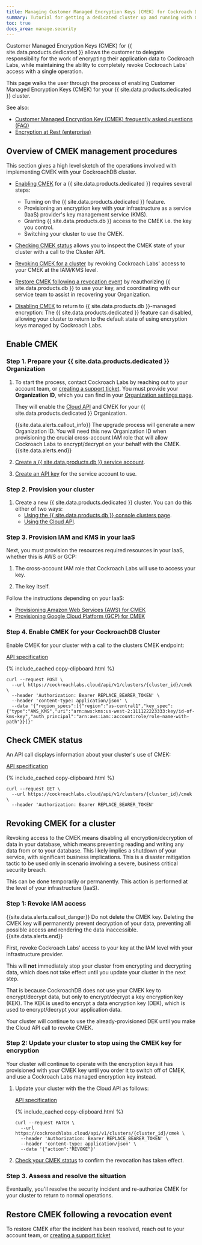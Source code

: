 ```yaml
---
title: Managing Customer Managed Encryption Keys (CMEK) for Cockroach Dedicated
summary: Tutorial for getting a dedicated cluster up and running with Customer Managed Encryption Keys (CMEK)
toc: true
docs_area: manage.security
---
```


Customer Managed Encryption Keys (CMEK) for {{ site.data.products.dedicated }} allows the customer to delegate responsibility for the work of encrypting their application data to Cockroach Labs, while maintaining the ability to completely revoke Cockroach Labs' access with a single operation.

This page walks the user through the process of enabling Customer Managed Encryption Keys (CMEK) for your {{ site.data.products.dedicated }} cluster.

See also:

- [Customer Managed Encryption Key (CMEK) frequently asked questions (FAQ)](cmek-faq.html)
- [Encryption at Rest (enterprise)](../{{site.versions["stable"]}}/security-reference/encryption.html#encryption-at-rest-enterprise)

## Overview of CMEK management procedures

This section gives a high level sketch of the operations involved with implementing CMEK with your CockroachDB cluster.

- [Enabling CMEK](#enable-cmek) for a {{ site.data.products.dedicated }} requires several steps:

	- Turning on the {{ site.data.products.dedicated }} feature.
	- Provisioning an encryption key with your infrastructure as a service (IaaS) provider's key management service (KMS).
	- Granting {{ site.data.products.db }} access to the CMEK i.e. the key you control.
	- Switching your cluster to use the CMEK.

- [Checking CMEK status](#check-cmek-status) allows you to inspect the CMEK state of your cluster with a call to the Cluster API.

- [Revoking CMEK for a cluster](#revoking-cmek-for-a-cluster) by revoking Cockroach Labs' access to your CMEK at the IAM/KMS level.

- [Restore CMEK following a revocation event](#restore-cmek-following-a-revocation-event) by reauthorizing {{ site.data.products.db }} to use your key, and coordinating with our service team to assist in recovering your Organization.

- [Disabling CMEK](#disable-cmek-for-your-cluster) to return to {{ site.data.products.db }}-managed encryption: The {{ site.data.products.dedicated }} feature can disabled, allowing your cluster to return to the default state of using encryption keys managed by Cockroach Labs.

## Enable CMEK

### Step 1. Prepare your {{ site.data.products.dedicated }} Organization

1. To start the process, contact Cockroach Labs by reaching out to your account team, or [creating a support ticket](https://support.cockroachlabs.com/). You must provide your **Organization ID**, which you can find in your [Organization settings page](https://cockroachlabs.cloud/settings).

	They will enable the [Cloud API](cloud-api.html) and CMEK for your {{ site.data.products.dedicated }} Organization.

	{{site.data.alerts.callout_info}}
	The upgrade process will generate a new Organization ID. You will need this new Organization ID when provisioning the crucial cross-account IAM role that will allow Cockroach Labs to encrypt/decrypt on your behalf with the CMEK.
	{{site.data.alerts.end}}

1. [Create a {{ site.data.products.db }} service account](console-access-management.html#service-accounts).

1. [Create an API key](console-access-management.html#create-api-keys) for the service account to use.

### Step 2. Provision your cluster

1. Create a new {{ site.data.products.dedicated }} cluster. You can do this either of two ways:
	- [Using the {{ site.data.products.db }} console clusters page](https://cockroachlabs.cloud/cluster).
	- [Using the Cloud API](cloud-api.html#create-a-new-cluster). 

### Step 3. Provision IAM and KMS in your IaaS

Next, you must provision the resources required resources in your IaaS, whether this is AWS or GCP:

1. The cross-account IAM role that Cockroach Labs will use to access your key.

1. The key itself.

Follow the instructions depending on your IaaS:

- [Provisioning Amazon Web Services (AWS) for CMEK](cmek-ops-aws.html)
- [Provisioning Google Cloud Platform (GCP) for CMEK](cmek-ops-gcp.html)

### Step 4. Enable CMEK for your CockroachDB Cluster

Enable CMEK for your cluster with a call to the clusters CMEK endpoint:

[API specification](../api/cloud/v1.html#operation/CockroachCloud_EnableCMEK)

{% include_cached copy-clipboard.html %}
```shell
curl --request POST \
  --url https://cockroachlabs.cloud/api/v1/clusters/{cluster_id}/cmek \
  --header 'Authorization: Bearer REPLACE_BEARER_TOKEN' \
  --header 'content-type: application/json' \
  --data '{"region_specs":[{"region":"us-central1","key_spec":{"type":"AWS_KMS","uri":"arn:aws:kms:us-west-2:111122223333:key/id-of-kms-key","auth_principal":"arn:aws:iam::account:role/role-name-with-path"}}]}'
```

## Check CMEK status

An API call displays information about your cluster's use of CMEK:

[API specification](../api/cloud/v1.html#operation/CockroachCloud_GetCMEKClusterInfo)

{% include_cached copy-clipboard.html %}
```shell
curl --request GET \
  --url https://cockroachlabs.cloud/api/v1/clusters/{cluster_id}/cmek \
  --header 'Authorization: Bearer REPLACE_BEARER_TOKEN'
```

## Revoking CMEK for a cluster

Revoking access to the CMEK means disabling all encryption/decryption of data in your database, which means preventing reading and writing any data from or to your database. This likely implies a shutdown of your service, with significant business implications. This is a disaster mitigation tactic to be used only in scenario involving a severe, business critical security breach.

This can be done temporarily or permanently. This action is performed at the level of your infrastructure (IaaS).

### Step 1: Revoke IAM access

{{site.data.alerts.callout_danger}}
Do not delete the CMEK key.
Deleting the CMEK key will permanently prevent decryption of your data, preventing all possible access and rendering the data inaccessible.
{{site.data.alerts.end}}

First, revoke Cockroach Labs' access to your key at the IAM level with your infrastructure provider. 

This will **not** immediately stop your cluster from encrypting and decrypting data, which does not take effect until you update your cluster in the next step.

That is because CockroachDB does not use your CMEK key to encrypt/decrypt data, but only to encrypt/decrypt a key encryption key (KEK). The KEK is used to encrypt a data encryption key (DEK), which is used to encrypt/decrypt your application data.

Your cluster will continue to use the already-provisioned DEK until you make the Cloud API call to revoke CMEK.



### Step 2: Update your cluster to stop using the CMEK key for encryption
	
Your cluster will continue to operate with the encryption keys it has provisioned with your CMEK key until you order it to switch off of CMEK, and use a Cockroach Labs managed encryption key instead.

1. Update your cluster with the the Cloud API as follows:

	[API specification](../api/cloud/v1.html#operation/CockroachCloud_UpdateCMEKStatus)

	{% include_cached copy-clipboard.html %}
	```shell
	curl --request PATCH \
	  --url https://cockroachlabs.cloud/api/v1/clusters/{cluster_id}/cmek \
	  --header 'Authorization: Bearer REPLACE_BEARER_TOKEN' \
	  --header 'content-type: application/json' \
	  --data '{"action":"REVOKE"}'
	```

1. [Check your CMEK status](#check-cmek-status) to confirm the revocation has taken effect.

### Step 3. Assess and resolve the situation

Eventually, you'll resolve the security incident and re-authorize CMEK for your cluster to return to normal operations.

## Restore CMEK following a revocation event

To restore CMEK after the incident has been resolved, reach out to your account team, or [creating a support ticket](https://support.cockroachlabs.com/)


